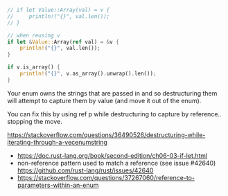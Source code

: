 ```rust
// if let Value::Array(val) = v {
//     println!("{}", val.len());
// }

// when reusing v
if let &Value::Array(ref val) = &v {
    println!("{}", val.len());
}

if v.is_array() {
    println!("{}", v.as_array().unwrap().len());
}
```

Your enum owns the strings that are passed in and so destructuring them will attempt to capture them by value (and move it out of the enum).

You can fix this by using ref p while destructuring to capture by reference.. stopping the move.

https://stackoverflow.com/questions/36490526/destructuring-while-iterating-through-a-vecenumstring

- https://doc.rust-lang.org/book/second-edition/ch06-03-if-let.html
- non-reference pattern used to match a reference (see issue #42640) https://github.com/rust-lang/rust/issues/42640
- https://stackoverflow.com/questions/37267060/reference-to-parameters-within-an-enum